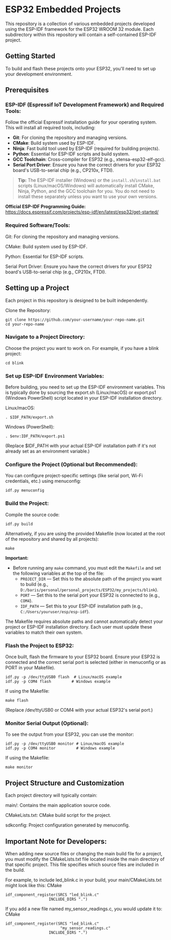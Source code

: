 # ESP32 Embedded Projects

This repository is a collection of various embedded projects developed using the ESP-IDF framework for the ESP32 WROOM 32 module. Each subdirectory within this repository will contain a self-contained ESP-IDF project.

## Getting Started

To build and flash these projects onto your ESP32, you'll need to set up your development environment.

## Prerequisites


###    ESP-IDF (Espressif IoT Development Framework) and Required Tools:

Follow the official Espressif installation guide for your operating system. This will install all required tools, including:

- **Git**: For cloning the repository and managing versions.
- **CMake**: Build system used by ESP-IDF.
- **Ninja**: Fast build tool used by ESP-IDF (required for building projects).
- **Python**: Essential for ESP-IDF scripts and build system.
- **GCC Toolchain**: Cross-compiler for ESP32 (e.g., xtensa-esp32-elf-gcc).
- **Serial Port Driver**: Ensure you have the correct drivers for your ESP32 board's USB-to-serial chip (e.g., CP210x, FTDI).

> **Tip:** The ESP-IDF installer (Windows) or the `install.sh`/`install.bat` scripts (Linux/macOS/Windows) will automatically install CMake, Ninja, Python, and the GCC toolchain for you. You do not need to install these separately unless you want to use your own versions.

**Official ESP-IDF Programming Guide:**
https://docs.espressif.com/projects/esp-idf/en/latest/esp32/get-started/

###    Required Software/Tools:

Git: For cloning the repository and managing versions.

CMake: Build system used by ESP-IDF.

Python: Essential for ESP-IDF scripts.

Serial Port Driver: Ensure you have the correct drivers for your ESP32 board's USB-to-serial chip (e.g., CP210x, FTDI).

## Setting up a Project

Each project in this repository is designed to be built independently.

Clone the Repository:
    

    git clone https://github.com/your-username/your-repo-name.git
    cd your-repo-name

### Navigate to a Project Directory:
Choose the project you want to work on. For example, if you have a blink project:


    cd blink

### Set up ESP-IDF Environment Variables:
Before building, you need to set up the ESP-IDF environment variables. This is typically done by sourcing the export.sh (Linux/macOS) or export.ps1 (Windows PowerShell) script located in your ESP-IDF installation directory.

Linux/macOS:
    
    . $IDF_PATH/export.sh

Windows (PowerShell):

    . $env:IDF_PATH/export.ps1

(Replace $IDF_PATH with your actual ESP-IDF installation path if it's not already set as an environment variable.)

### Configure the Project (Optional but Recommended):
You can configure project-specific settings (like serial port, Wi-Fi credentials, etc.) using menuconfig:

    idf.py menuconfig

### Build the Project:
Compile the source code:


    idf.py build


Alternatively, if you are using the provided Makefile (now located at the root of the repository and shared by all projects):

    make

**Important:**

- Before running any `make` command, you must edit the `Makefile` and set the following variables at the top of the file:
    - `PROJECT_DIR` — Set this to the absolute path of the project you want to build (e.g., `D:/baris/personal/personal_projects/ESP32/my_projects/blink`).
    - `PORT` — Set this to the serial port your ESP32 is connected to (e.g., `COM4`).
    - `IDF_PATH` — Set this to your ESP-IDF installation path (e.g., `C:/Users/youruser/esp/esp-idf`).

The Makefile requires absolute paths and cannot automatically detect your project or ESP-IDF installation directory. Each user must update these variables to match their own system.

### Flash the Project to ESP32:
Once built, flash the firmware to your ESP32 board. Ensure your ESP32 is connected and the correct serial port is selected (either in menuconfig or as PORT in your Makefile).

    idf.py -p /dev/ttyUSB0 flash  # Linux/macOS example
    idf.py -p COM4 flash         # Windows example

If using the Makefile:

    make flash

(Replace /dev/ttyUSB0 or COM4 with your actual ESP32's serial port.)

### Monitor Serial Output (Optional):
To see the output from your ESP32, you can use the monitor:

    idf.py -p /dev/ttyUSB0 monitor # Linux/macOS example
    idf.py -p COM4 monitor         # Windows example

If using the Makefile:

    make monitor

## Project Structure and Customization

Each project directory will typically contain:

main/: Contains the main application source code.

CMakeLists.txt: CMake build script for the project.

sdkconfig: Project configuration generated by menuconfig.

## Important Note for Developers:

When adding new source files or changing the main build file for a project, you must modify the CMakeLists.txt file located inside the main directory of that specific project. This file specifies which source files are included in the build.

For example, to include led_blink.c in your build, your main/CMakeLists.txt might look like this:
CMake

    idf_component_register(SRCS "led_blink.c"
                       INCLUDE_DIRS ".")

If you add a new file named my_sensor_readings.c, you would update it to:
CMake

    idf_component_register(SRCS "led_blink.c"
                            "my_sensor_readings.c"
                       INCLUDE_DIRS ".")